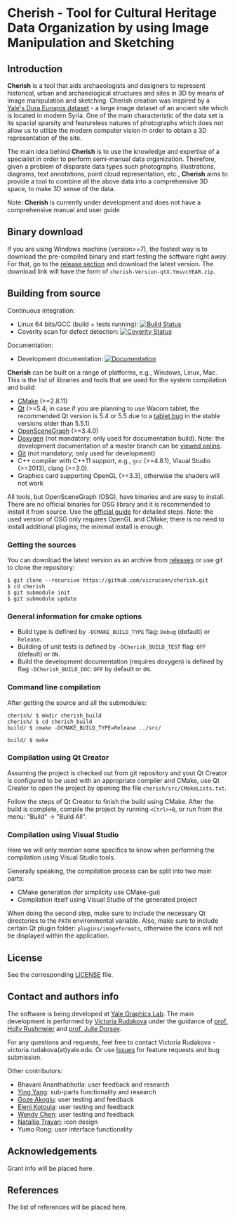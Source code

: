 # Cherish - Tool for Cultural Heritage Data Organization by using Image Manipulation and Sketching

## Introduction

**Cherish** is a tool that aids archaeologists and designers to represent historical, urban and archaeological structures and sites in 3D by means of image manipulation and sketching. Cherish creation was inspired by a [Yale's Dura Europos dataset](http://media.artgallery.yale.edu/duraeuropos/) - a large image dataset of an ancient site which is located in modern Syria. One of the main characteristic of the data set is its spacial sparsity and featureless natures of photographs which does not allow us to utilize the modern computer vision in order to obtain a 3D representation of the site. 

The main idea behind **Cherish** is to use the knowledge and expertise of a specialist in order to perform semi-manual data organization. Therefore, given a problem of disparate data types such photographs, illustrations, diagrams, text annotations, point cloud representation, etc., **Cherish** aims to provide a tool to combine all the above data into a comprehensive 3D space, to make 3D sense of the data. 

Note: **Cherish** is currently under development and does not have a comprehensive manual and user guide

## Binary download

If you are using Windows machine (version>=7), the fastest way is to download the pre-compiled binary and start testing the software right away. For that, go to the [release section](https://github.com/vicrucann/cherish/releases) and download the latest version. The download link will have the form of `cherish-Version-qtX.YmsvcYEAR.zip`.

## Building from source

Continuous integration:

* Linux 64 bits/GCC (build + tests running): 
[![Build Status](https://travis-ci.org/vicrucann/cherish.svg?branch=master)](https://travis-ci.org/vicrucann/cherish)
* Coverity scan for defect detection: 
[![Coverity Status](https://scan.coverity.com/projects/9322/badge.svg)](https://scan.coverity.com/projects/vicrucann-cherish)

Documentation:
* Development documentation: [![Documentation](https://codedocs.xyz/vicrucann/cherish.svg)](https://codedocs.xyz/vicrucann/cherish/)

**Cherish** can be built on a range of platforms, e.g., Windows, Linux, Mac. This is the list of libraries and tools that are used for the system compilation and build:

* [CMake](https://cmake.org/) (>=2.8.11)
* [Qt](http://www.qt.io/) (>=5.4; in case if you are planning to use Wacom tablet, the recommended Qt version is 5.4 or 5.5 due to a [tablet bug](https://bugreports.qt.io/browse/QTBUG-53628) in the stable versions older than 5.5.1)
* [OpenSceneGraph](http://www.openscenegraph.org/) (>=3.4.0)
* [Doxygen](www.doxygen.org/) (not mandatory; only used for documentation build). Note: the development documentation of a master branch can be [viewed online](https://codedocs.xyz/vicrucann/cherish/).
* [Git](https://git-scm.com/) (not mandatory; only used for development)
* C++ compiler with C++11 support, e.g., `gcc` (>=4.8.1), Visual Studio (>=2013), clang (>=3.0).
* Graphics card supporting OpenGL (>=3.3), otherwise the shaders will not work

All tools, but OpenSceneGraph (OSG), have binaries and are easy to install. There are no official binaries for OSG library and it is recommended to install it from source. Use the [official guide](http://trac.openscenegraph.org/projects/osg//wiki/Support/GettingStarted) for detailed steps. Note: the used version of OSG only requires OpenGL and CMake; there is no need to install additional plugins; the minimal install is enough.

### Getting the sources

You can download the latest version as an archive from [releases](https://github.com/vicrucann/cherish/releases) or use git to clone the repository:

```
$ git clone --recursive https://github.com/vicrucann/cherish.git
$ cd cherish
$ git submodule init
$ git submodule update
```

### General information for cmake options

* Build type is defined by `-DCMAKE_BUILD_TYPE` flag: `Debug` (default) or `Release`.
* Building of unit tests is defined by `-DCherish_BUILD_TEST` flag: `OFF` (default) or `ON`.
* Build the development documentation (requires doxygen) is defined by flag `-DCherish_BUILD_DOC`: `OFF` by default or `ON`.

### Command line compilation

After getting the source and all the submodules:

```
cherish/ $ mkdir cherish_build
cherish/ $ cd cherish_build
build/ $ cmake -DCMAKE_BUILD_TYPE=Release ../src/

build/ $ make
```

### Compilation using Qt Creator

Assuming the project is checked out from git repository and yout Qt Creator is configured to be used with an appropriate compiler and CMake, use Qt Creator to open the project by opening the file `cherish/src/CMakeLists.txt`.

Follow the steps of Qt Creator to finish the build using CMake. After the build is complete, compile the project by running `<Ctrl>+B`, or run from the menu: "Build" -> "Build All".

### Compilation using Visual Studio

Here we will only mention some specifics to know when performing the compilation using Visual Studio tools. 

Generally speaking, the compilation process can be split into two main parts: 

* CMake generation (for simplicity use CMake-gui)
* Compilation itself using Visual Studio of the generated project

When doing the second step, make sure to include the necessary Qt directories to the `PATH` environmental variable. Also, make sure to include certain Qt plugin folder: `plugins/imageformats`, otherwise the icons will not be displayed within the application.

## License

See the corresponding [LICENSE](https://github.com/vicrucann/cherish/blob/master/LICENSE) file.

## Contact and authors info

The software is being developed at [Yale Graphics Lab](http://graphics.cs.yale.edu/site/). The main development is performed by [Victoria Rudakova](https://github.com/vicrucann) under the guidance of [prof. Holly Rushmeier](http://graphics.cs.yale.edu/site/people/holly-rushmeier) and [prof. Julie Dorsey](http://graphics.cs.yale.edu/site/people/julie-dorsey).  

For any questions and requests, feel free to contact Victoria Rudakova - victoria.rudakova(at)yale.edu. Or use [Issues](https://github.com/vicrucann/cherish/issues) for feature requests and bug submission.

Other contributors:

* Bhavani Ananthabhotla: user feedback and research
* [Ying Yang](http://graphics.cs.yale.edu/site/people/ying-yang): sub-parts functionality and research
* [Goze Akoglu](http://ipch.yale.edu/people/kiraz-goze-akogluhttp://ipch.yale.edu/people/kiraz-goze-akoglu): user testing and feedback
* [Eleni Kotoula](http://ipch.yale.edu/people/eleni-kotoula): user testing and feedback
* [Wendy Chen](http://www.wendywchen.com/): user testing and feedback 
* [Natallia Trayan](https://www.behance.net/trayan): icon design
* Yumo Rong: user interface functionality

## Acknowledgements

Grant info will be placed here.

## References

The list of references will be placed here.
